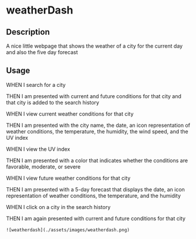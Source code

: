 # weatherDash

## Description
A nice little webpage that shows the weather of a city for the current day and also the five day forecast

## Usage
WHEN I search for a city

THEN I am presented with current and future conditions for that city and that city is added to the search history

WHEN I view current weather conditions for that city

THEN I am presented with the city name, the date, an icon representation of weather conditions, the temperature, the humidity, the wind speed, and the UV index

WHEN I view the UV index

THEN I am presented with a color that indicates whether the conditions are favorable, moderate, or severe

WHEN I view future weather conditions for that city

THEN I am presented with a 5-day forecast that displays the date, an icon representation of weather conditions, the temperature, and the 
humidity

WHEN I click on a city in the search history

THEN I am again presented with current and future conditions for that city


    ![weatherdash](./assets/images/weatherdash.png)
